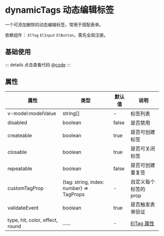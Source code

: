 # dynamicTags 动态编辑标签

一个可添加删除的动态编辑标签，常用于搭配表单。

依赖组件： `ElTag` `ElInput` `ElButton`，需先全局注册。

## 基础使用

<ClientOnly><dynamicTags/></ClientOnly>

::: details 点击查看代码
@[code](@example/dynamicTags.vue)
:::

## 属性

| 属性 | 类型  | 默认值 | 说明  
| --- | ---   | ---   | --- 
| v-model:modelValue |  string[] | - | 标签列表
| disabled     | boolean         | false  | 是否禁用                  |  
| createable   | boolean         | true   | 是否可创建标签                |  
| closable     | boolean         | true   | 是否可关闭标签     |
| repeatable   | boolean         | false  | 是否可创建重复签                |  
| customTagProp | (tag: string, index: number) => TagProps |  -    | 自定义每个标签的 prop
| validateEvent   | boolean     | true  | 是否触发表单验证                | 
| type, hit, color, effect, round   | ......  | - | [ElTag 属性](https://element-plus.gitee.io/zh-CN/component/tag.html#tag-%E5%B1%9E%E6%80%A7)
